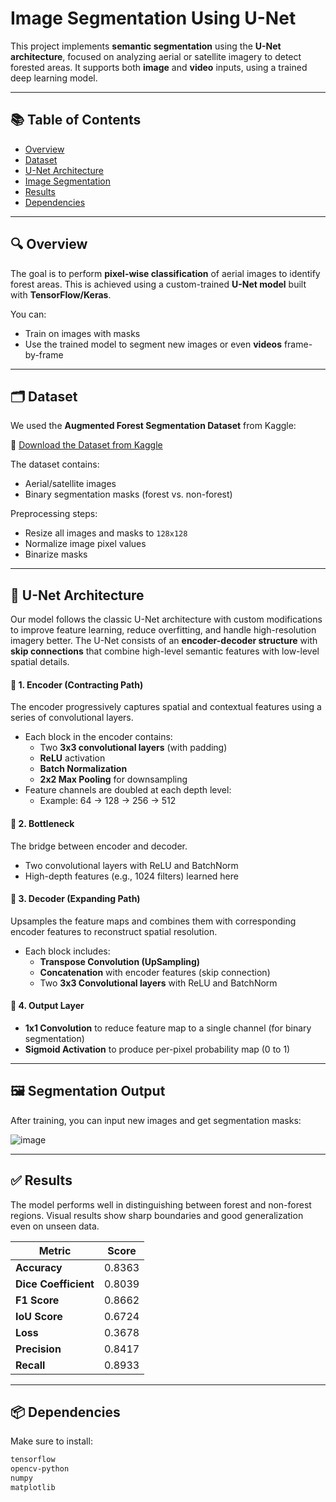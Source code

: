 # Image Segmentation Using U-Net

This project implements **semantic segmentation** using the **U-Net architecture**, focused on analyzing aerial or satellite imagery to detect forested areas. It supports both **image** and **video** inputs, using a trained deep learning model.

---

## 📚 Table of Contents

- [Overview](#overview)  
- [Dataset](#dataset)  
- [U-Net Architecture](#u-net-architecture)   
- [Image Segmentation](#image-segmentation)  
- [Results](#results)  
- [Dependencies](#dependencies)

---

## 🔍 Overview

The goal is to perform **pixel-wise classification** of aerial images to identify forest areas. This is achieved using a custom-trained **U-Net model** built with **TensorFlow/Keras**.

You can:
- Train on images with masks
- Use the trained model to segment new images or even **videos** frame-by-frame

---

## 🗂️ Dataset

We used the **Augmented Forest Segmentation Dataset** from Kaggle:

🔗 [Download the Dataset from Kaggle](https://www.kaggle.com/datasets/quadeer15sh/augmented-forest-segmentation)

The dataset contains:
- Aerial/satellite images
- Binary segmentation masks (forest vs. non-forest)

Preprocessing steps:
- Resize all images and masks to `128x128`
- Normalize image pixel values
- Binarize masks

---

## 🧠 U-Net Architecture

Our model follows the classic U-Net architecture with custom modifications to improve feature learning, reduce overfitting, and handle high-resolution imagery better. The U-Net consists of an **encoder-decoder structure** with **skip connections** that combine high-level semantic features with low-level spatial details.

#### 🔹 1. Encoder (Contracting Path)
The encoder progressively captures spatial and contextual features using a series of convolutional layers.

- Each block in the encoder contains:
  - Two **3x3 convolutional layers** (with padding)
  - **ReLU** activation
  - **Batch Normalization**
  - **2x2 Max Pooling** for downsampling
- Feature channels are doubled at each depth level:
  - Example: 64 → 128 → 256 → 512

#### 🔹 2. Bottleneck
The bridge between encoder and decoder.

- Two convolutional layers with ReLU and BatchNorm
- High-depth features (e.g., 1024 filters) learned here

#### 🔹 3. Decoder (Expanding Path)
Upsamples the feature maps and combines them with corresponding encoder features to reconstruct spatial resolution.

- Each block includes:
  - **Transpose Convolution (UpSampling)**
  - **Concatenation** with encoder features (skip connection)
  - Two **3x3 Convolutional layers** with ReLU and BatchNorm

#### 🔹 4. Output Layer
- **1x1 Convolution** to reduce feature map to a single channel (for binary segmentation)
- **Sigmoid Activation** to produce per-pixel probability map (0 to 1)

---

## 🖼️ Segmentation Output

After training, you can input new images and get segmentation masks:

![image](https://github.com/user-attachments/assets/b685cbd2-886f-4672-98d8-fe5ed532b3f0)

---
<!---
## 🎥 Video Segmentation

You can also apply the model to a video. Each frame is processed using the trained U-Net model, and masks are generated frame-by-frame.

📹 **Example Output Video:**

![Video Demo](path-to-output-video.gif)  
*Overlay of original frames with predicted masks*

To process a video:
- Extract frames with OpenCV
- Resize and normalize each frame
- Predict mask using `model.h5`
- Recombine into a video with overlay (or side-by-side)

---
--->

## ✅ Results

The model performs well in distinguishing between forest and non-forest regions. Visual results show sharp boundaries and good generalization even on unseen data.

| **Metric**           | **Score** |
|----------------------|-----------|
| **Accuracy**         | 0.8363    |
| **Dice Coefficient** | 0.8039    |
| **F1 Score**         | 0.8662    |
| **IoU Score**        | 0.6724    |
| **Loss**             | 0.3678    |
| **Precision**        | 0.8417    |
| **Recall**           | 0.8933    |`

---

## 📦 Dependencies

Make sure to install:

```bash
tensorflow
opencv-python
numpy
matplotlib
